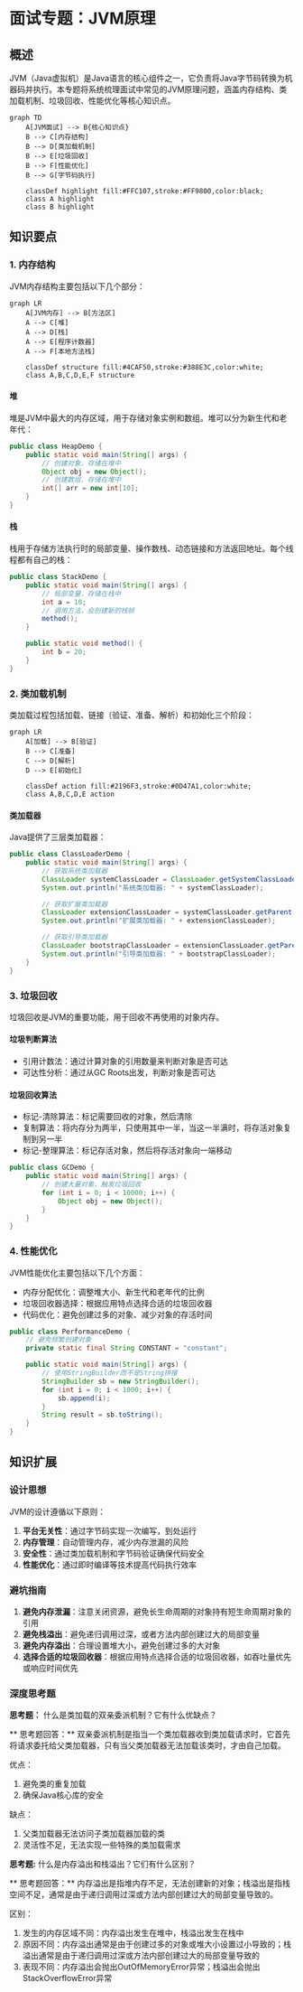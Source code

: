 # 面试专题：JVM原理

## 概述

JVM（Java虚拟机）是Java语言的核心组件之一，它负责将Java字节码转换为机器码并执行。本专题将系统梳理面试中常见的JVM原理问题，涵盖内存结构、类加载机制、垃圾回收、性能优化等核心知识点。

```mermaid
graph TD
    A[JVM面试] --> B{核心知识点}
    B --> C[内存结构]
    B --> D[类加载机制]
    B --> E[垃圾回收]
    B --> F[性能优化]
    B --> G[字节码执行]

    classDef highlight fill:#FFC107,stroke:#FF9800,color:black;
    class A highlight
    class B highlight
```

## 知识要点

### 1. 内存结构

JVM内存结构主要包括以下几个部分：

```mermaid
graph LR
    A[JVM内存] --> B[方法区]
    A --> C[堆]
    A --> D[栈]
    A --> E[程序计数器]
    A --> F[本地方法栈]

    classDef structure fill:#4CAF50,stroke:#388E3C,color:white;
    class A,B,C,D,E,F structure
```

#### 堆

堆是JVM中最大的内存区域，用于存储对象实例和数组。堆可以分为新生代和老年代：

```java
public class HeapDemo {
    public static void main(String[] args) {
        // 创建对象，存储在堆中
        Object obj = new Object();
        // 创建数组，存储在堆中
        int[] arr = new int[10];
    }
}
```

#### 栈

栈用于存储方法执行时的局部变量、操作数栈、动态链接和方法返回地址。每个线程都有自己的栈：

```java
public class StackDemo {
    public static void main(String[] args) {
        // 局部变量，存储在栈中
        int a = 10;
        // 调用方法，会创建新的栈帧
        method();
    }

    public static void method() {
        int b = 20;
    }
}
```

### 2. 类加载机制

类加载过程包括加载、链接（验证、准备、解析）和初始化三个阶段：

```mermaid
graph LR
    A[加载] --> B[验证]
    B --> C[准备]
    C --> D[解析]
    D --> E[初始化]

    classDef action fill:#2196F3,stroke:#0D47A1,color:white;
    class A,B,C,D,E action
```

#### 类加载器

Java提供了三层类加载器：

```java
public class ClassLoaderDemo {
    public static void main(String[] args) {
        // 获取系统类加载器
        ClassLoader systemClassLoader = ClassLoader.getSystemClassLoader();
        System.out.println("系统类加载器: " + systemClassLoader);

        // 获取扩展类加载器
        ClassLoader extensionClassLoader = systemClassLoader.getParent();
        System.out.println("扩展类加载器: " + extensionClassLoader);

        // 获取引导类加载器
        ClassLoader bootstrapClassLoader = extensionClassLoader.getParent();
        System.out.println("引导类加载器: " + bootstrapClassLoader);
    }
}
```

### 3. 垃圾回收

垃圾回收是JVM的重要功能，用于回收不再使用的对象内存。

#### 垃圾判断算法

- 引用计数法：通过计算对象的引用数量来判断对象是否可达
- 可达性分析：通过从GC Roots出发，判断对象是否可达

#### 垃圾回收算法

- 标记-清除算法：标记需要回收的对象，然后清除
- 复制算法：将内存分为两半，只使用其中一半，当这一半满时，将存活对象复制到另一半
- 标记-整理算法：标记存活对象，然后将存活对象向一端移动

```java
public class GCDemo {
    public static void main(String[] args) {
        // 创建大量对象，触发垃圾回收
        for (int i = 0; i < 10000; i++) {
            Object obj = new Object();
        }
    }
}
```

### 4. 性能优化

JVM性能优化主要包括以下几个方面：

- 内存分配优化：调整堆大小、新生代和老年代的比例
- 垃圾回收器选择：根据应用特点选择合适的垃圾回收器
- 代码优化：避免创建过多的对象、减少对象的存活时间

```java
public class PerformanceDemo {
    // 避免频繁创建对象
    private static final String CONSTANT = "constant";

    public static void main(String[] args) {
        // 使用StringBuilder而不是String拼接
        StringBuilder sb = new StringBuilder();
        for (int i = 0; i < 1000; i++) {
            sb.append(i);
        }
        String result = sb.toString();
    }
}
```

## 知识扩展

### 设计思想

JVM的设计遵循以下原则：
1. **平台无关性**：通过字节码实现一次编写，到处运行
2. **内存管理**：自动管理内存，减少内存泄漏的风险
3. **安全性**：通过类加载机制和字节码验证确保代码安全
4. **性能优化**：通过即时编译等技术提高代码执行效率

### 避坑指南

1. **避免内存泄漏**：注意关闭资源，避免长生命周期的对象持有短生命周期对象的引用
2. **避免栈溢出**：避免递归调用过深，或者方法内部创建过大的局部变量
3. **避免内存溢出**：合理设置堆大小，避免创建过多的大对象
4. **选择合适的垃圾回收器**：根据应用特点选择合适的垃圾回收器，如吞吐量优先或响应时间优先

### 深度思考题

**思考题：**
什么是类加载的双亲委派机制？它有什么优缺点？

** 思考题回答：**
双亲委派机制是指当一个类加载器收到类加载请求时，它首先将请求委托给父类加载器，只有当父类加载器无法加载该类时，才由自己加载。

优点：
1. 避免类的重复加载
2. 确保Java核心库的安全

缺点：
1. 父类加载器无法访问子类加载器加载的类
2. 灵活性不足，无法实现一些特殊的类加载需求

**思考题:**
什么是内存溢出和栈溢出？它们有什么区别？

** 思考题回答：**
内存溢出是指堆内存不足，无法创建新的对象；栈溢出是指栈空间不足，通常是由于递归调用过深或方法内部创建过大的局部变量导致的。

区别：
1. 发生的内存区域不同：内存溢出发生在堆中，栈溢出发生在栈中
2. 原因不同：内存溢出通常是由于创建过多的对象或堆大小设置过小导致的；栈溢出通常是由于递归调用过深或方法内部创建过大的局部变量导致的
3. 表现不同：内存溢出会抛出OutOfMemoryError异常；栈溢出会抛出StackOverflowError异常